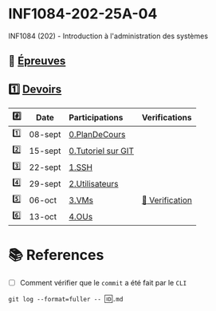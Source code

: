 # INF1084-202-25A-04
INF1084 (202) - Introduction à l'administration des systèmes

## :date: [Épreuves](.epreuves)

## :one: [Devoirs](Devoirs)

|:hash:   | Date  | Participations                                                   | Verifications                      |
|---------|-------|:-----------------------------------------------------------------|:-----------------------------------|
| :one:   |08-sept| [0.PlanDeCours](0.PlanDeCours/.scripts/Participation.md)         |
| :two:   |15-sept| [0.Tutoriel sur GIT](.scripts/Participation.md)                  |
| :three: |22-sept| [1.SSH](1.SSH/.scripts/Participation.md)                         |
| :four:  |29-sept| [2.Utilisateurs](2.Utilisateurs/.scripts/Participation.md)       |
| :five:  |06-oct | [3.VMs](3.VMs/.scripts/Participation.md)                         | [:checkered_flag: Verification](.scripts/Check.md)
| :six:   |13-oct | [4.OUs](4.OUs/.scripts/Participation.md)                         |


# :books: References

- [ ] Comment vérifier que le `commit` a été fait par le `CLI`
      
`git log --format=fuller -- `:id:`.md`
